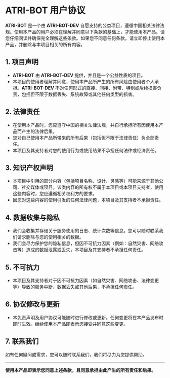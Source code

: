 # ATRI-BOT 用户协议

**ATRI-BOT** 是一个由 **ATRI-BOT-DEV** 自愿支持的公益项目，遵循中国相关法律法规。使用本产品的用户必须在理解并同意以下条款的基础上，才能使用本产品。请您仔细阅读并确保完全理解这些条款。如果您不同意任何条款，请立即停止使用本产品，并删除与本项目相关的所有内容。

## 1. 项目声明

- **ATRI-BOT** 由 **ATRI-BOT-DEV** 提供，并且是一个公益性质的项目。
- 本项目的使用者理解并同意，使用本产品所产生的所有风险由使用者个人承担。**ATRI-BOT-DEV** 不对任何形式的直接、间接、附带、特别或后续损害负责，包括但不限于数据丢失、系统故障或其他任何类型的损害。

## 2. 法律责任

- 在使用本产品时，您应遵守中国的相关法律法规，并自行承担所有因使用本产品而产生的法律后果。
- 您对自己使用本产品所带来的所有后果（包括但不限于法律责任）负全部责任。
- 本项目及其支持者对您的使用行为或使用结果不承担任何法律或经济责任。

## 3. 知识产权声明

- 本项目中引用的部分内容（包括项目名称、设计、灵感等）可能来源于其他公司、社交媒体或项目。该类内容的所有权不属于本项目或本项目支持者，使用这些内容时，您应遵循相关权利方的要求。
- 因您对这些内容的使用引发的任何法律问题，本项目及其支持者不承担责任。

## 4. 数据收集与隐私

- 我们会收集并存储关于服务使用的日志、统计次数等信息。您可以随时联系我们请求删除与您的使用相关的数据。
- 我们会尽力保护您的隐私信息，但因不可抗力因素（例如：自然灾害、网络攻击等）造成的数据泄露或丢失，本项目及其支持者不承担任何责任。

## 5. 不可抗力

- 本项目及其支持者对于因不可抗力因素（如自然灾害、网络攻击、法律变更等）导致的服务中断、数据丢失或其他后果，不承担任何责任。

## 6. 协议修改与更新

- 本免责声明及用户协议可能随时进行修改或更新。任何变更将在本产品发布时即时生效。继续使用本产品即表示您接受并同意这些变更。

## 7. 联系我们

如有任何疑问或需求，您可以随时联系我们，我们将尽力为您提供帮助。

---

**使用本产品即表示您同意上述条款，且同意承担由此产生的所有责任和后果。**
